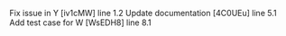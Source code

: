 Fix issue in Y [iv1cMW] line 1.2
Update documentation [4C0UEu] line 5.1
Add test case for W [WsEDH8] line 8.1
